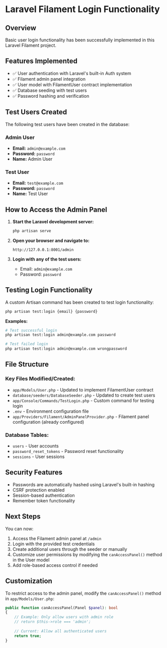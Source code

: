 # Laravel Filament Login Functionality

## Overview
Basic user login functionality has been successfully implemented in this Laravel Filament project.

## Features Implemented
- ✅ User authentication with Laravel's built-in Auth system
- ✅ Filament admin panel integration
- ✅ User model with FilamentUser contract implementation
- ✅ Database seeding with test users
- ✅ Password hashing and verification

## Test Users Created
The following test users have been created in the database:

### Admin User
- **Email:** `admin@example.com`
- **Password:** `password`
- **Name:** Admin User

### Test User
- **Email:** `test@example.com`
- **Password:** `password`
- **Name:** Test User

## How to Access the Admin Panel

1. **Start the Laravel development server:**
   ```bash
   php artisan serve
   ```

2. **Open your browser and navigate to:**
   ```
   http://127.0.0.1:8001/admin
   ```

3. **Login with any of the test users:**
   - Email: `admin@example.com`
   - Password: `password`

## Testing Login Functionality

A custom Artisan command has been created to test login functionality:

```bash
php artisan test:login {email} {password}
```

**Examples:**
```bash
# Test successful login
php artisan test:login admin@example.com password

# Test failed login
php artisan test:login admin@example.com wrongpassword
```

## File Structure

### Key Files Modified/Created:
- `app/Models/User.php` - Updated to implement FilamentUser contract
- `database/seeders/DatabaseSeeder.php` - Updated to create test users
- `app/Console/Commands/TestLogin.php` - Custom command for testing login
- `.env` - Environment configuration file
- `app/Providers/Filament/AdminPanelProvider.php` - Filament panel configuration (already configured)

### Database Tables:
- `users` - User accounts
- `password_reset_tokens` - Password reset functionality
- `sessions` - User sessions

## Security Features
- Passwords are automatically hashed using Laravel's built-in hashing
- CSRF protection enabled
- Session-based authentication
- Remember token functionality

## Next Steps
You can now:
1. Access the Filament admin panel at `/admin`
2. Login with the provided test credentials
3. Create additional users through the seeder or manually
4. Customize user permissions by modifying the `canAccessPanel()` method in the User model
5. Add role-based access control if needed

## Customization
To restrict access to the admin panel, modify the `canAccessPanel()` method in `app/Models/User.php`:

```php
public function canAccessPanel(Panel $panel): bool
{
    // Example: Only allow users with admin role
    // return $this->role === 'admin';
    
    // Current: Allow all authenticated users
    return true;
}

